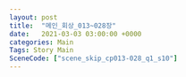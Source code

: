 ```yaml
---
layout: post
title:  "메인_회상_013~028장"
date:   2021-03-03 03:00:00 +0000
categories: Main
Tags: Story Main
SceneCode: ["scene_skip_cp013-028_q1_s10"]
---
```

